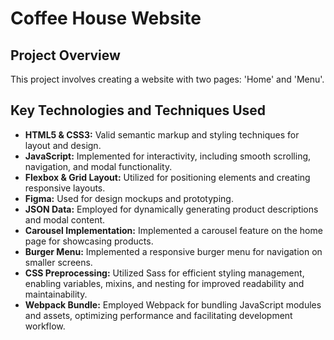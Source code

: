 # Coffee House Website

## Project Overview

This project involves creating a website with two pages: 'Home' and 'Menu'.

## Key Technologies and Techniques Used

- **HTML5 & CSS3:** Valid semantic markup and styling techniques for layout and design.
- **JavaScript:** Implemented for interactivity, including smooth scrolling, navigation, and modal functionality.
- **Flexbox & Grid Layout:** Utilized for positioning elements and creating responsive layouts.
- **Figma:** Used for design mockups and prototyping.
- **JSON Data:** Employed for dynamically generating product descriptions and modal content.
- **Carousel Implementation:** Implemented a carousel feature on the home page for showcasing products.
- **Burger Menu:** Implemented a responsive burger menu for navigation on smaller screens.
- **CSS Preprocessing:** Utilized Sass for efficient styling management, enabling variables, mixins, and nesting for improved readability and maintainability.
- **Webpack Bundle:** Employed Webpack for bundling JavaScript modules and assets, optimizing performance and facilitating development workflow.
